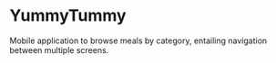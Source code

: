 # YummyTummy
Mobile application to browse meals by category, entailing navigation between multiple screens.
